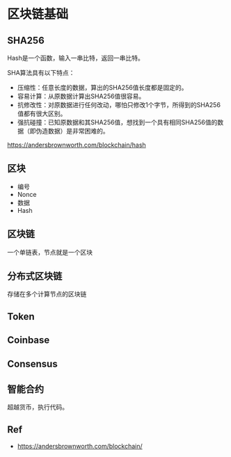 # 区块链基础

## SHA256

Hash是一个函数，输入一串比特，返回一串比特。

SHA算法具有以下特点：

- 压缩性：任意长度的数据，算出的SHA256值长度都是固定的。
- 容易计算：从原数据计算出SHA256值很容易。
- 抗修改性：对原数据进行任何改动，哪怕只修改1个字节，所得到的SHA256值都有很大区别。
- 强抗碰撞：已知原数据和其SHA256值，想找到一个具有相同SHA256值的数据（即伪造数据）是非常困难的。

<https://andersbrownworth.com/blockchain/hash>

## 区块

- 编号
- Nonce
- 数据
- Hash

## 区块链

一个单链表，节点就是一个区块

## 分布式区块链

存储在多个计算节点的区块链

## Token

## Coinbase

## Consensus

## 智能合约

超越货币，执行代码。

## Ref

- <https://andersbrownworth.com/blockchain/>
